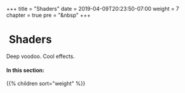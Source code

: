 +++
title = "Shaders"
date = 2019-04-09T20:23:50-07:00
weight = 7
chapter = true
pre = "<i class='fas fa-draw-polygon fa-fw'></i>&nbsp"
+++

# <i class='fas fa-draw-polygon'></i>&nbsp;Shaders

Deep voodoo. Cool effects.

#### In this section:

{{% children  sort="weight" %}}